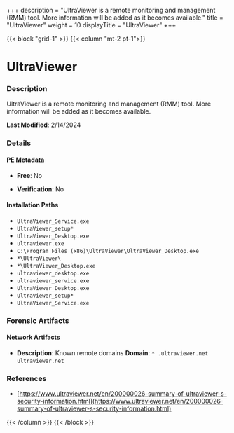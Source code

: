 +++
description = "UltraViewer is a remote monitoring and management (RMM) tool. More information will be added as it becomes available."
title = "UltraViewer"
weight = 10
displayTitle = "UltraViewer"
+++


{{< block "grid-1" >}}
{{< column "mt-2 pt-1">}}

# UltraViewer


### Description

UltraViewer is a remote monitoring and management (RMM) tool. More information will be added as it becomes available.



**Last Modified**: 2/14/2024

### Details


#### PE Metadata


- **Free**: No

- **Verification**: No




#### Installation Paths
- `UltraViewer_Service.exe`
- `UltraViewer_setup*`
- `UltraViewer_Desktop.exe`
- `ultraviewer.exe`
- `C:\Program Files (x86)\UltraViewer\UltraViewer_Desktop.exe`
- `*\UltraViewer\`
- `*\UltraViewer_Desktop.exe`
- `ultraviewer_desktop.exe`
- `ultraviewer_service.exe`
- `UltraViewer_Desktop.exe`
- `UltraViewer_setup*`
- `UltraViewer_Service.exe`

### Forensic Artifacts




#### Network Artifacts

- **Description**: Known remote domains
  **Domain**: `* .ultraviewer.net` `ultraviewer.net`





### References
- [https://www.ultraviewer.net/en/200000026-summary-of-ultraviewer-s-security-information.html](https://www.ultraviewer.net/en/200000026-summary-of-ultraviewer-s-security-information.html)



{{< /column >}}
{{< /block >}}
